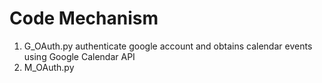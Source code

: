 # Code Mechanism
1. G_OAuth.py authenticate google account and obtains calendar events using Google Calendar API
2. M_OAuth.py 
